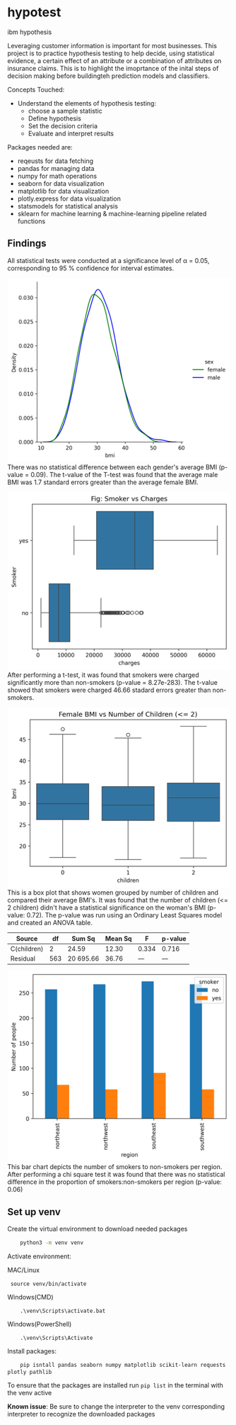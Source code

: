 # hypotest
ibm hypothesis 

Leveraging customer information is important for most businesses. This project is to practice hypothesis testing to help decide, using statistical evidence, a certain effect of an attribute or a combination of attributes on insurance claims. This is to highlight the imoprtance of the inital steps of decision making before buildingteh prediction models and classifiers.

Concepts Touched:
- Understand the elements of hypothesis testing:
    - choose a sample statistic
    - Define hypothesis
    - Set the decision criteria
    - Evaluate and interpret results

Packages needed are:
- reqeusts for data fetching 
- pandas for managing data
- numpy for math operations
- seaborn for data visualization
- matplotlib for data visualization
- plotly.express for data visualization
- statsmodels for statistical analysis
- sklearn for machine learning & machine-learning pipeline related functions

## Findings

All statistical tests were conducted at a significance level of α = 0.05, corresponding to 95 % confidence for interval estimates.

![Gender BMI](plots/gender_bmi.png)
There was no statistical difference between each gender's average BMI (p-value = 0.09). The t-value of the T-test was found that the average male BMI was 1.7 standard errors greater than the average female BMI.


![smoker vs non-smokers Charges](plots/smoker_v_non_charges.png)
After performing a t-test, it was found that smokers were charged significantly more than non-smokers (p-value = 8.27e-283). The t-value showed that smokers were charged 46.66 stadard errors greater than non-smokers.


![female BMI vs number of children (<= 2 children)](plots/fBMI_v_numChildren.png)
This is a box plot that shows women grouped by number of children and compared their average BMI's. It was found that the number of children (<= 2 children) didn't have a statistical significance on the woman's BMI (p-value: 0.72). The p-value was run using an Ordinary Least Squares model and created an ANOVA table.

| Source       | df   | Sum Sq   | Mean Sq  | F        | p-value |
|--------------|------|----------|----------|----------|---------|
| C(children)  | 2    | 24.59    | 12.30    | 0.334    | 0.716   |
| Residual     | 563  | 20 695.66| 36.76    | —        | —       |

![smokers per region](plots/smokers_per_region.png)
This bar chart depicts the number of smokers to non-smokers per region. After performing a chi square test it was found that there was no statistical difference in the proportion of smokers:non-smokers per region (p-value: 0.06)

## Set up venv
Create the virtual environment to download needed packages
```bash
    python3 -m venv venv
```
Activate environment:

MAC/Linux
``` 
 source venv/bin/activate 
```
Windows(CMD)
```
    .\venv\Scripts\activate.bat
```
Windows(PowerShell)
```
    .\venv\Scripts\Activate
```

Install packages:
```
    pip isntall pandas seaborn numpy matplotlib scikit-learn requests plotly pathlib
```

To ensure that the packages are installed run `pip list` in the terminal with the venv active

**Known issue**:
    Be sure to change the interpreter to the venv corresponding interpreter to recognize the downloaded packages
